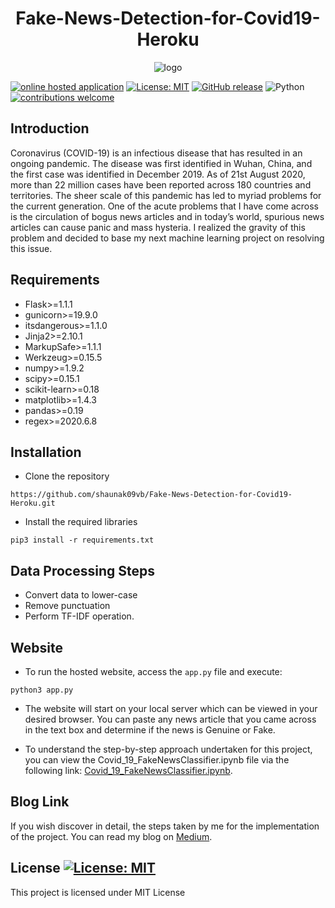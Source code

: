 <h1 align="center">Fake-News-Detection-for-Covid19-Heroku</h1>

<p align="center">
  <img alt="logo" src="https://miro.medium.com/max/1575/1*JpD6XXZheoFn3dliHnWEuw.jpeg">
</p>

[![online hosted application](https://img.shields.io/static/v1?label=Try-It-Out&message=Online-Hosted-Application&color=yellow&logo=godot-engine)](https://fake-news-covid19.herokuapp.com/)
[![License: MIT](https://img.shields.io/badge/License-MIT-yellow.svg)](https://opensource.org/licenses/MIT)
[![GitHub release](https://img.shields.io/github/release/shaunak09vb/Fake-News-Detection-for-Covid19-Heroku?include_prereleases&sort=semver)](https://github.com/shaunak09vb/Fake-News-Detection-for-Covid19-Heroku/releases/)
![Python](https://img.shields.io/badge/python-v3.8.3+-blue.svg)
[![contributions welcome](https://img.shields.io/badge/contributions-welcome-brightgreen.svg?style=flat)](https://github.com/shaunak09vb/Fake-News-Detection-for-Covid19-Heroku/issues)


## Introduction
Coronavirus (COVID-19) is an infectious disease that has resulted in an ongoing pandemic. The disease was first identified in Wuhan, China, and the first case was identified in December 2019. As of 21st August 2020, more than 22 million cases have been reported across 180 countries and territories. The sheer scale of this pandemic has led to myriad problems for the current generation. One of the acute problems that I have come across is the circulation of bogus news articles and in today’s world, spurious news articles can cause panic and mass hysteria. I realized the gravity of this problem and decided to base my next machine learning project on resolving this issue.

## Requirements

- Flask>=1.1.1
- gunicorn>=19.9.0
- itsdangerous>=1.1.0
- Jinja2>=2.10.1
- MarkupSafe>=1.1.1
- Werkzeug>=0.15.5
- numpy>=1.9.2
- scipy>=0.15.1
- scikit-learn>=0.18
- matplotlib>=1.4.3
- pandas>=0.19
- regex>=2020.6.8

## Installation

* Clone the repository 

`https://github.com/shaunak09vb/Fake-News-Detection-for-Covid19-Heroku.git`

* Install the required libraries

`pip3 install -r requirements.txt`

## Data Processing Steps

- Convert data to lower-case
- Remove punctuation
- Perform TF-IDF operation.

## Website

- To run the hosted website, access the `app.py` file and execute:

`python3 app.py`

- The website will start on your local server which can be viewed in your desired browser. You can paste any news article that you came across in the text box and determine if the news is Genuine or Fake.

- To understand the step-by-step approach undertaken for this project, you can view the Covid_19_FakeNewsClassifier.ipynb file via the following link: <a href='https://github.com/shaunak09vb/Fake-News-Detection-for-Covid19/blob/master/Covid_19_FakeNewsClassifier.ipynb'>Covid_19_FakeNewsClassifier.ipynb</a>.

## Blog Link

If you wish discover in detail, the steps taken by me for the implementation of the project. You can read my blog on <a href='https://shaunakvarudandi.medium.com/fake-news-classifier-to-tackle-covid-19-disinformation-ii-116ed2eb44e4'>Medium</a>.

## License [![License: MIT](https://img.shields.io/badge/License-MIT-yellow.svg)](https://opensource.org/licenses/MIT)

This project is licensed under MIT License
